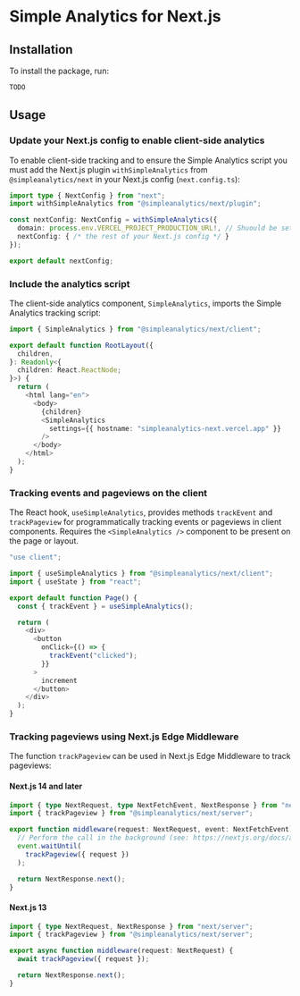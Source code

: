 # Simple Analytics for Next.js

## Installation

To install the package, run:

```bash
TODO
```

## Usage

### Update your Next.js config to enable client-side analytics

To enable client-side tracking and to ensure the Simple Analytics script you must add the Next.js plugin `withSimpleAnalytics` from `@simpleanalytics/next` in your Next.js config (`next.config.ts`):

```typescript
import type { NextConfig } from "next";
import withSimpleAnalytics from "@simpleanalytics/next/plugin";

const nextConfig: NextConfig = withSimpleAnalytics({
  domain: process.env.VERCEL_PROJECT_PRODUCTION_URL!, // Shuould be set to the domain of your Next.js application.
  nextConfig: { /* the rest of your Next.js config */ }
});

export default nextConfig;
```

### Include the analytics script

The client-side analytics component, `SimpleAnalytics`, imports the Simple Analytics tracking script:

```typescript
import { SimpleAnalytics } from "@simpleanalytics/next/client";

export default function RootLayout({
  children,
}: Readonly<{
  children: React.ReactNode;
}>) {
  return (
    <html lang="en">
      <body>
        {children}
        <SimpleAnalytics
          settings={{ hostname: "simpleanalytics-next.vercel.app" }}
        />
      </body>
    </html>
  );
}
```

### Tracking events and pageviews on the client

The React hook, `useSimpleAnalytics`, provides methods `trackEvent` and `trackPageview` for programmatically tracking events or pageviews in client components. Requires the `<SimpleAnalytics />` component to be present on the page or layout.

```typescript
"use client";

import { useSimpleAnalytics } from "@simpleanalytics/next/client";
import { useState } from "react";

export default function Page() {
  const { trackEvent } = useSimpleAnalytics();

  return (
    <div>
      <button
        onClick={() => {
          trackEvent("clicked");
        }}
      >
        increment
      </button>
    </div>
  );
}
```

### Tracking pageviews using Next.js Edge Middleware

The function `trackPageview` can be used in Next.js Edge Middleware to track pageviews:

#### Next.js 14 and later
```typescript
import { type NextRequest, type NextFetchEvent, NextResponse } from "next/server";
import { trackPageview } from "@simpleanalytics/next/server";

export function middleware(request: NextRequest, event: NextFetchEvent) {
  // Perform the call in the background (see: https://nextjs.org/docs/app/building-your-application/routing/middleware#waituntil-and-nextfetchevent)
  event.waitUntil(
    trackPageview({ request })
  );

  return NextResponse.next();
}
```

#### Next.js 13
```typescript
import { type NextRequest, NextResponse } from "next/server";
import { trackPageview } from "@simpleanalytics/next/server";

export async function middleware(request: NextRequest) {
  await trackPageview({ request });

  return NextResponse.next();
}
```
